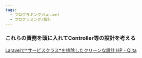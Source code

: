 ```yaml
---
tags:
  - プログラミング/Laravel
  - プログラミング/設計
---
```

### これらの責務を頭に入れてController等の設計を考える

[Laravelで❝サービスクラス❞を排除したクリーンな設計 HP - Qiita](https://qiita.com/yiwiy9/items/121fe0e73279687261b8)

	